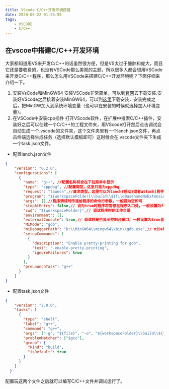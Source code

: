 ```yaml
---
title: VScode C/C++开发环境搭建
date: 2020-06-22 01:26:55
tags:
    - VSCODE
    - C/C++
---
```


## 在vscoe中搭建C/C++开发环境
大家都知道用VS来开发C/C++的话虽然很方便，但是VS太过于臃肿和庞大，而且它还是要收费的，也没有VSCode那么美观的主题，所以很多人都会想用VSCode来开发C/C++程序，那么怎么用VSCode来搭建C/C++开发环境呢？下面仔细来介绍一下。

1. 安装VsCode和MinGW64
安装VSCode非常简单，可以到[官网](https://code.visualstudio.com/#alt-downloads)去下载安装.安装好VScode之后接着安装MinGW64，可以到[这里](https://sourceforge.net/projects/mingw-w64/files/Toolchains%20targetting%20Win32/Personal%20Builds/mingw-builds/installer/mingw-w64-install.exe)下载安装，安装完成之后，把MinGW加入到系统环境变量（也可以在安装的时候就选择加入环境变量）。
2. 在VSCode中安装cpp插件
打开VScode软件，在扩展中搜索C/C++插件，安装好之后可以创建一个C/C++的工程文件夹，用VScode打开然后点击调试会自动生成一个.vscode的文件夹，这个文件夹里有一个lanch.json文件，再点击终端选择生成任务（选择默认模板即可）这时候会在.vscode文件夹下生成一个task.json文件。
* 配置lanch.json文件

```json
{
    "version": "0.2.0",
    "configurations": [
      {
        "name": "g++", //配置名称将会在下拉菜单中显示
        "type": "cppdbg", //配置类型，这里只能为cppdbg
        "request": "launch",//请求类型，这里可以为lanch(启动)或者attach(附件)
        "program": "${workspaceFolder}\\build\\${fileBasenameNoExtension}.exe",//编译后生成的可执行文件
        "args": [],//程序调试时传递给程序的命令行参数，一般设为空即可
        "stopAtEntry": false,// 设为true时程序将暂停在程序入口处，一般设置为false
        "cwd": "${workspaceFolder}",// 调试程序时的工作目录
        "environment": [],
        "externalConsole": true,// 调试时是否显示控制台窗口，一般设置为true显示控制台
        "MIMode": "gdb",
        "miDebuggerPath": "D:\\MinGW64\\mingw64\\bin\\gdb.exe",// miDebugger的路径，注意这里要与MinGw的路径对应
        "setupCommands": [
          {
            "description": "Enable pretty-printing for gdb",
            "text": "-enable-pretty-printing",
            "ignoreFailures": true
          }
        ],
        "preLaunchTask": "g++"
      }
    ]
}
```
* 配置task.json文件

```json
{
    "version": "2.0.0",
    "tasks": [
      {
        "type": "shell",
        "label": "g++",
        "command": "g++",
        "args": ["-g", "${file}", "-o", "${workspaceFolder}\\build\\${fileBasenameNoExtension}.exe"],
        "problemMatcher": ["$gcc"],
        "group": {
          "kind": "build",
          "isDefault": true
        }
      }
    ]
  }
```
配置玩这两个文件之后就可以编写C/C++文件并调试运行了。
